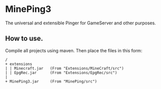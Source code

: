 MinePing3
=========

The universal and extensible Pinger for GameServer and other purposes.

How to use.
-----------

Compile all projects using maven. Then place the files in this form:

```
/
+ extensions
| | Minecraft.jar   (From "Extensions/MineCraft/src")
| | EpgRec.jar      (From "Extensions/EpgRec/src")
|
+ MinePing3.jar     (From "MinePing/src")
```
